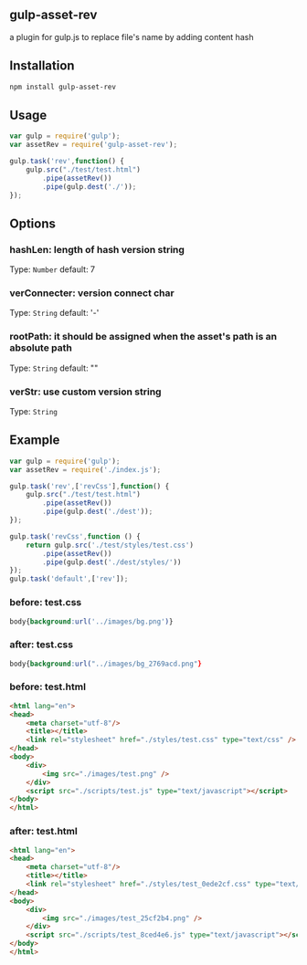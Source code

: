 ## gulp-asset-rev

a plugin for gulp.js to replace file's name by adding content hash

## Installation

```bash
npm install gulp-asset-rev
```

## Usage

```js
var gulp = require('gulp');
var assetRev = require('gulp-asset-rev');

gulp.task('rev',function() {
    gulp.src("./test/test.html")
        .pipe(assetRev())
        .pipe(gulp.dest('./'));
});
```

## Options

### hashLen: length of hash version string
Type: `Number` default: 7

### verConnecter: version connect char
Type: `String` default: '-'

### rootPath: it should be assigned when the asset's path is an absolute path
Type: `String` default: ""

### verStr: use custom version string 
Type: `String` 

## Example

```js
var gulp = require('gulp');
var assetRev = require('./index.js');

gulp.task('rev',['revCss'],function() {
    gulp.src("./test/test.html")
        .pipe(assetRev())
        .pipe(gulp.dest('./dest'));
});

gulp.task('revCss',function () {
    return gulp.src('./test/styles/test.css')
        .pipe(assetRev())
        .pipe(gulp.dest('./dest/styles/'))
});
gulp.task('default',['rev']);
```

### before: test.css
```css
body{background:url('../images/bg.png')}
```

### after: test.css
```css
body{background:url("../images/bg_2769acd.png"}
```
### before: test.html
```html
<html lang="en">
<head>
    <meta charset="utf-8"/>
    <title></title>
    <link rel="stylesheet" href="./styles/test.css" type="text/css" />
</head>
<body>
    <div>
        <img src="./images/test.png" />
    </div>
    <script src="./scripts/test.js" type="text/javascript"></script>
</body>
</html>
```
### after: test.html

```html
<html lang="en">
<head>
    <meta charset="utf-8"/>
    <title></title>
    <link rel="stylesheet" href="./styles/test_0ede2cf.css" type="text/css" />
</head>
<body>
    <div>
        <img src="./images/test_25cf2b4.png" />
    </div>
    <script src="./scripts/test_8ced4e6.js" type="text/javascript"></script>
</body>
</html>
```



